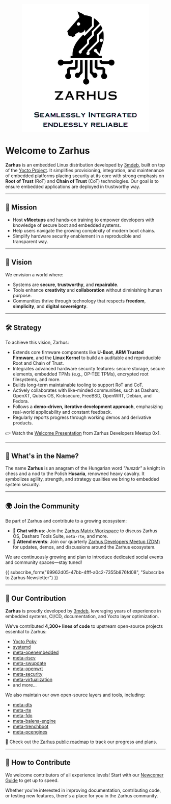 <p align="center">
  <img src="images/zarhus-logo-new.png" width="400" alt="Zarhus Logo" />
</p>

# Welcome to Zarhus

**Zarhus** is an  embedded Linux distribution developed by
[3mdeb](https://3mdeb.com), built on top of the [Yocto
Project](https://www.yoctoproject.org/). It simplifies provisioning,
integration, and maintenance of embedded platforms placing security at its core
with strong emphasis on **Root of Trust** (RoT) and **Chain of Trust** (CoT)
technologies. Our goal is to ensure embedded applications are deployed in
trustworthy way.

---

## 🎯 Mission

* Host **vMeetups** and hands-on training to empower developers with knowledge
of secure boot and embedded systems.
* Help users navigate the growing complexity of modern boot chains.
* Simplify hardware security enablement in a reproducible and transparent way.

---

## 🌅 Vision

We envision a world where:

* Systems are **secure**, **trustworthy**, and **repairable**.
* Tools enhance **creativity** and **collaboration** without diminishing human
purpose.
* Communities thrive through technology that respects **freedom**,
**simplicity**, and **digital sovereignty**.

---

## 🛠️ Strategy

To achieve this vision, Zarhus:

* Extends core firmware components like **U-Boot**, **ARM Trusted Firmware**,
and the **Linux Kernel** to build an auditable and reproducible Root and Chain
of Trust.
* Integrates advanced hardware security features: secure storage, secure
elements, embedded TPMs (e.g., OP-TEE TPMs), encrypted root filesystems, and
more.
* Builds long-term maintainable tooling to support RoT and CoT.
* Actively collaborates with like-minded communities, such as Dasharo, OpenXT,
Qubes OS, Kicksecure, FreeBSD, OpenWRT, Debian, and Fedora.
* Follows a **demo-driven, iterative development approach**, emphasizing
real-world applicability and constant feedback.
* Regularly reports progress through working demos and derivative products.

👉 Watch the [Welcome Presentation](https://youtu.be/F3349PVOGZY?si=z1uqlaQSQe22hoV4&t=309) from Zarhus Developers Meetup 0x1.

---

## 🧩 What's in the Name?

The name **Zarhus** is an anagram of the Hungarian word _"huszár"_ a knight in
chess and a nod to the Polish **Husaria**, renowned heavy cavalry. It
symbolizes agility, strength, and strategy qualities we bring to embedded
system security.

---

## 🌍 Join the Community

Be part of Zarhus and contribute to a growing ecosystem:

* **💬 Chat with us**: Join the [Zarhus Matrix
Workspace](https://matrix.to/#/#zarhus:matrix.3mdeb.com) to discuss Zarhus OS,
Dasharo Tools Suite, `meta-rte`, and more.
* **📅 Attend events**: Join our quarterly [Zarhus Developers Meetup
(ZDM)](https://3mdeb.com/events/) for updates, demos, and discussions around
the Zarhus ecosystem.

We are continuously growing and plan to introduce dedicated social events and
community spaces—stay tuned!

{{ subscribe_form("69962d05-47bb-4fff-a0c2-7355b876fd08",
"Subscribe to Zarhus Newsletter") }}

---

## 👥 Our Contribution

**Zarhus** is proudly developed by [3mdeb](https://github.com/3mdeb),
leveraging years of experience in embedded systems, CI/CD, documentation, and
Yocto layer optimization.

We’ve contributed **4,300+ lines of code** to upstream open-source projects
essential to Zarhus:

* [Yocto Poky](https://git.yoctoproject.org/poky/)
* [systemd](https://github.com/systemd/systemd)
* [meta-openembedded](https://github.com/openembedded/meta-openembedded)
* [meta-riscv](https://github.com/riscv/meta-riscv)
* [meta-swupdate](https://github.com/sbabic/meta-swupdate)
* [meta-openwrt](https://github.com/kraj/meta-openwrt)
* [meta-security](https://git.yoctoproject.org/meta-security/)
* [meta-virtualization](https://git.yoctoproject.org/meta-virtualization/)
* and more…

We also maintain our own open-source layers and tools, including:

* [meta-dts](https://github.com/Dasharo/meta-dts)
* [meta-rte](https://github.com/3mdeb/meta-rte)
* [meta-fdo](https://github.com/3mdeb/meta-fdo)
* [meta-balena-engine](https://github.com/3mdeb/meta-balena-engine)
* [meta-trenchboot](https://github.com/3mdeb/meta-trenchboot)
* [meta-pcengines](https://github.com/3mdeb/meta-pcengines)

📍 Check out the [Zarhus public roadmap](https://github.com/zarhus/zarhus-issues/milestones) to track our progress and plans.

---

## 🤝 How to Contribute

We welcome contributors of all experience levels! Start with our [Newcomer
Guide](newcomers.md) to get up to speed.

Whether you're interested in improving documentation, contributing code, or
testing new features, there's a place for you in the Zarhus community.
